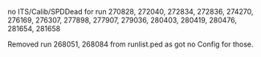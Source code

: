 no ITS/Calib/SPDDead for run 270828, 272040, 272834, 272836, 274270, 276169, 276307, 277898, 277907, 279036, 280403,
280419, 280476, 281654, 281658

Removed run 268051, 268084 from runlist.ped as got no Config for those.
